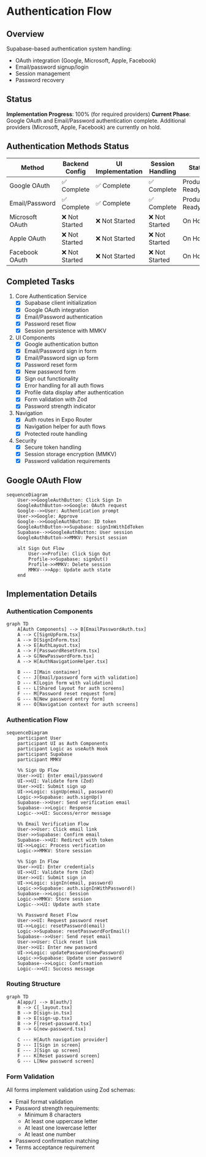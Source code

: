 # Authentication Flow

## Overview
Supabase-based authentication system handling:
- OAuth integration (Google, Microsoft, Apple, Facebook)
- Email/password signup/login
- Session management
- Password recovery

## Status
**Implementation Progress**: 100% (for required providers)
**Current Phase**: Google OAuth and Email/Password authentication complete. Additional providers (Microsoft, Apple, Facebook) are currently on hold.

## Authentication Methods Status
| Method | Backend Config | UI Implementation | Session Handling | Status |
|--------|---------------|------------------|-----------------|--------|
| Google OAuth | ✅ Complete | ✅ Complete | ✅ Complete | Production Ready |
| Email/Password | ✅ Complete | ✅ Complete | ✅ Complete | Production Ready |
| Microsoft OAuth | ❌ Not Started | ❌ Not Started | ❌ Not Started | On Hold |
| Apple OAuth | ❌ Not Started | ❌ Not Started | ❌ Not Started | On Hold |
| Facebook OAuth | ❌ Not Started | ❌ Not Started | ❌ Not Started | On Hold |

## Completed Tasks
1. Core Authentication Service
   - [x] Supabase client initialization
   - [x] Google OAuth integration
   - [x] Email/Password authentication
   - [x] Password reset flow
   - [x] Session persistence with MMKV

2. UI Components
   - [x] Google authentication button
   - [x] Email/Password sign in form
   - [x] Email/Password sign up form
   - [x] Password reset form
   - [x] New password form
   - [x] Sign out functionality
   - [x] Error handling for all auth flows
   - [x] Profile data display after authentication
   - [x] Form validation with Zod
   - [x] Password strength indicator

3. Navigation
   - [x] Auth routes in Expo Router
   - [x] Navigation helper for auth flows
   - [x] Protected route handling

4. Security
   - [x] Secure token handling
   - [x] Session storage encryption (MMKV)
   - [x] Password validation requirements

## Google OAuth Flow
```mermaid
sequenceDiagram
    User->>GoogleAuthButton: Click Sign In
    GoogleAuthButton->>Google: OAuth request
    Google-->>User: Authentication prompt
    User->>Google: Approve
    Google-->>GoogleAuthButton: ID token
    GoogleAuthButton->>Supabase: signInWithIdToken
    Supabase-->>GoogleAuthButton: User session
    GoogleAuthButton->>MMKV: Persist session
    
    alt Sign Out Flow
        User->>Profile: Click Sign Out
        Profile->>Supabase: signOut()
        Profile->>MMKV: Delete session
        MMKV-->>App: Update auth state
    end
```

## Implementation Details

### Authentication Components
```mermaid
graph TD
    A[Auth Components] --> B[EmailPasswordAuth.tsx]
    A --> C[SignUpForm.tsx]
    A --> D[SignInForm.tsx]
    A --> E[AuthLayout.tsx]
    A --> F[PasswordResetForm.tsx]
    A --> G[NewPasswordForm.tsx]
    A --> H[AuthNavigationHelper.tsx]
    
    B --- I[Main container]
    C --- J[Email/password form with validation]
    D --- K[Login form with validation]
    E --- L[Shared layout for auth screens]
    F --- M[Password reset request form]
    G --- N[New password entry form]
    H --- O[Navigation context for auth screens]
```

### Authentication Flow
```mermaid
sequenceDiagram
    participant User
    participant UI as Auth Components
    participant Logic as useAuth Hook
    participant Supabase
    participant MMKV
    
    %% Sign Up Flow
    User->>UI: Enter email/password
    UI->>UI: Validate form (Zod)
    User->>UI: Submit sign up
    UI->>Logic: signUp(email, password)
    Logic->>Supabase: auth.signUp()
    Supabase-->>User: Send verification email
    Supabase-->>Logic: Response
    Logic-->>UI: Success/error message
    
    %% Email Verification Flow
    User->>User: Click email link
    User->>Supabase: Confirm email
    Supabase-->>UI: Redirect with token
    UI->>Logic: Process verification
    Logic->>MMKV: Store session
    
    %% Sign In Flow
    User->>UI: Enter credentials
    UI->>UI: Validate form (Zod)
    User->>UI: Submit sign in
    UI->>Logic: signIn(email, password)
    Logic->>Supabase: auth.signInWithPassword()
    Supabase-->>Logic: Session
    Logic->>MMKV: Store session
    Logic-->>UI: Update auth state
    
    %% Password Reset Flow
    User->>UI: Request password reset
    UI->>Logic: resetPassword(email)
    Logic->>Supabase: resetPasswordForEmail()
    Supabase-->>User: Send reset email
    User->>User: Click reset link
    User->>UI: Enter new password
    UI->>Logic: updatePassword(newPassword)
    Logic->>Supabase: Update user password
    Supabase-->>Logic: Confirmation
    Logic-->>UI: Success message
```

### Routing Structure
```mermaid
graph TD
    A[app/] --> B[auth/]
    B --> C[_layout.tsx]
    B --> D[sign-in.tsx]
    B --> E[sign-up.tsx]
    B --> F[reset-password.tsx]
    B --> G[new-password.tsx]
    
    C --- H[Auth navigation provider]
    D --- I[Sign in screen]
    E --- J[Sign up screen]
    F --- K[Reset password screen]
    G --- L[New password screen]
```

### Form Validation
All forms implement validation using Zod schemas:
- Email format validation
- Password strength requirements:
  - Minimum 8 characters
  - At least one uppercase letter
  - At least one lowercase letter
  - At least one number
- Password confirmation matching
- Terms acceptance requirement
